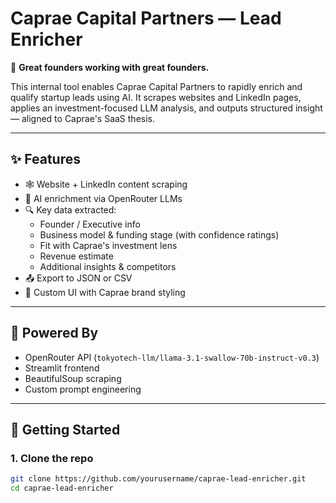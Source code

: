 # Caprae Capital Partners — Lead Enricher

🦌 **Great founders working with great founders.**

This internal tool enables Caprae Capital Partners to rapidly enrich and qualify startup leads using AI. It scrapes websites and LinkedIn pages, applies an investment-focused LLM analysis, and outputs structured insight — aligned to Caprae's SaaS thesis.

---

## ✨ Features

- 🕸️ Website + LinkedIn content scraping
- 🤖 AI enrichment via OpenRouter LLMs
- 🔍 Key data extracted:
  - Founder / Executive info
  - Business model & funding stage (with confidence ratings)
  - Fit with Caprae's investment lens
  - Revenue estimate
  - Additional insights & competitors
- 📤 Export to JSON or CSV
- 🎨 Custom UI with Caprae brand styling

---

## 🧠 Powered By

- OpenRouter API (`tokyotech-llm/llama-3.1-swallow-70b-instruct-v0.3`)
- Streamlit frontend
- BeautifulSoup scraping
- Custom prompt engineering

---

## 🚀 Getting Started

### 1. Clone the repo

```bash
git clone https://github.com/yourusername/caprae-lead-enricher.git
cd caprae-lead-enricher
